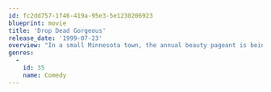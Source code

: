 ```yaml
---
id: fc2dd757-1f46-419a-95e3-5e1230206923
blueprint: movie
title: 'Drop Dead Gorgeous'
release_date: '1999-07-23'
overview: "In a small Minnesota town, the annual beauty pageant is being covered by a TV crew. Former winner Gladys Leeman wants to make sure her daughter follows in her footsteps; explosions, falling lights, and trailer fires prove that. As the Leemans are the richest family in town, the police are pretty relaxed about it all. Despite everything, main rival (but sweet) Amber Atkins won't give up without a fight."
genres:
  -
    id: 35
    name: Comedy
---
```

